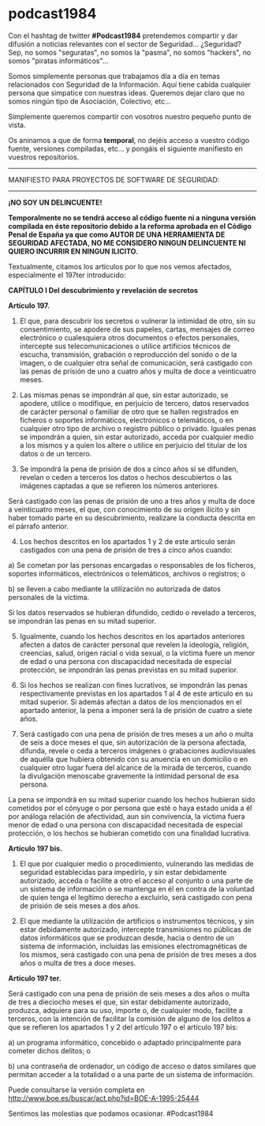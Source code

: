# podcast1984

Con el hashtag de twitter <strong>#Podcast1984</strong> pretendemos compartir y dar difusión a noticias relevantes con el sector de Seguridad... ¿Seguridad? Sep, no somos "seguratas", no somos la "pasma", no somos "hackers", no somos "piratas informáticos"... 

Somos simplemente personas que trabajamos día a día en temas relacionados con Seguridad de la Información. Aquí tiene cabida cualquier persona que simpatice con nuestras ideas. Queremos dejar claro que no somos ningún tipo de Asociación, Colectivo, etc...

Simplemente queremos compartir con vosotros nuestro pequeño punto de vista.

Os aninamos a que de forma <strong>temporal</strong>, no dejéis acceso a vuestro código fuente, versiones compiladas, etc... y pongáis el siguiente manifiesto en vuestros repositorios.


<hr>
MANIFIESTO PARA PROYECTOS DE SOFTWARE DE SEGURIDAD:
<hr>

<strong>¡NO SOY UN DELINCUENTE!

Temporalmente no se tendrá acceso al código fuente ni a ninguna versión compilada en éste repositorio debido a la reforma aprobada en el Código Penal de España ya que como AUTOR DE UNA HERRAMIENTA DE SEGURIDAD AFECTADA, NO ME CONSIDERO NINGUN DELINCUENTE NI QUIERO INCURRIR EN NINGUN ILICITO.</strong>

Textualmente, citamos los artículos por lo que nos vemos afectados, especialmente el 197ter introducido:

<strong>
CAPÍTULO I
Del descubrimiento y revelación de secretos
</strong>

<strong>Artículo 197.</strong>

1. El que, para descubrir los secretos o vulnerar la intimidad de otro, sin su consentimiento, se apodere de sus papeles, cartas, mensajes de correo electrónico o cualesquiera otros documentos o efectos personales, intercepte sus telecomunicaciones o utilice artificios técnicos de escucha, transmisión, grabación o reproducción del sonido o de la imagen, o de cualquier otra señal de comunicación, será castigado con las penas de prisión de uno a cuatro años y multa de doce a veinticuatro meses.

2. Las mismas penas se impondrán al que, sin estar autorizado, se apodere, utilice o modifique, en perjuicio de tercero, datos reservados de carácter personal o familiar de otro que se hallen registrados en ficheros o soportes informáticos, electrónicos o telemáticos, o en cualquier otro tipo de archivo o registro público o privado. Iguales penas se impondrán a quien, sin estar autorizado, acceda por cualquier medio a los mismos y a quien los altere o utilice en perjuicio del titular de los datos o de un tercero.

3. Se impondrá la pena de prisión de dos a cinco años si se difunden, revelan o ceden a terceros los datos o hechos descubiertos o las imágenes captadas a que se refieren los números anteriores.

Será castigado con las penas de prisión de uno a tres años y multa de doce a veinticuatro meses, el que, con conocimiento de su origen ilícito y sin haber tomado parte en su descubrimiento, realizare la conducta descrita en el párrafo anterior.

4. Los hechos descritos en los apartados 1 y 2 de este artículo serán castigados con una pena de prisión de tres a cinco años cuando:

a) Se cometan por las personas encargadas o responsables de los ficheros, soportes informáticos, electrónicos o telemáticos, archivos o registros; o

b) se lleven a cabo mediante la utilización no autorizada de datos personales de la víctima.

Si los datos reservados se hubieran difundido, cedido o revelado a terceros, se impondrán las penas en su mitad superior.

5. Igualmente, cuando los hechos descritos en los apartados anteriores afecten a datos de carácter personal que revelen la ideología, religión, creencias, salud, origen racial o vida sexual, o la víctima fuere un menor de edad o una persona con discapacidad necesitada de especial protección, se impondrán las penas previstas en su mitad superior.

6. Si los hechos se realizan con fines lucrativos, se impondrán las penas respectivamente previstas en los apartados 1 al 4 de este artículo en su mitad superior. Si además afectan a datos de los mencionados en el apartado anterior, la pena a imponer será la de prisión de cuatro a siete años.

7. Será castigado con una pena de prisión de tres meses a un año o multa de seis a doce meses el que, sin autorización de la persona afectada, difunda, revele o ceda a terceros imágenes o grabaciones audiovisuales de aquélla que hubiera obtenido con su anuencia en un domicilio o en cualquier otro lugar fuera del alcance de la mirada de terceros, cuando la divulgación menoscabe gravemente la intimidad personal de esa persona.

La pena se impondrá en su mitad superior cuando los hechos hubieran sido cometidos por el cónyuge o por persona que esté o haya estado unida a él por análoga relación de afectividad, aun sin convivencia, la víctima fuera menor de edad o una persona con discapacidad necesitada de especial protección, o los hechos se hubieran cometido con una finalidad lucrativa.


<strong>Artículo 197 bis.</strong>

1. El que por cualquier medio o procedimiento, vulnerando las medidas de seguridad establecidas para impedirlo, y sin estar debidamente autorizado, acceda o facilite a otro el acceso al conjunto o una parte de un sistema de información o se mantenga en él en contra de la voluntad de quien tenga el legítimo derecho a excluirlo, será castigado con pena de prisión de seis meses a dos años.

2. El que mediante la utilización de artificios o instrumentos técnicos, y sin estar debidamente autorizado, intercepte transmisiones no públicas de datos informáticos que se produzcan desde, hacia o dentro de un sistema de información, incluidas las emisiones electromagnéticas de los mismos, será castigado con una pena de prisión de tres meses a dos años o multa de tres a doce meses.



<strong>Artículo 197 ter.</strong>

Será castigado con una pena de prisión de seis meses a dos años o multa de tres a dieciocho meses el que, sin estar debidamente autorizado, produzca, adquiera para su uso, importe o, de cualquier modo, facilite a terceros, con la intención de facilitar la comisión de alguno de los delitos a que se refieren los apartados 1 y 2 del artículo 197 o el artículo 197 bis:

a) un programa informático, concebido o adaptado principalmente para cometer dichos delitos; o

b) una contraseña de ordenador, un código de acceso o datos similares que permitan acceder a la totalidad o a una parte de un sistema de información.


Puede consultarse la versión completa en <a href="http://www.boe.es/buscar/act.php?id=BOE-A-1995-25444">http://www.boe.es/buscar/act.php?id=BOE-A-1995-25444</a>

Sentimos las molestias que podamos ocasionar.
#Podcast1984
